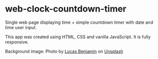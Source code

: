 # web-clock-countdown-timer
Single web page displaying time + simple countdown timer with date and time user input.

This app was created using HTML, CSS and vanilla JavaScript. It is fully responsive.

Background image: <span>Photo by <a href="https://unsplash.com/@aznbokchoy?utm_source=unsplash&amp;utm_medium=referral&amp;utm_content=creditCopyText">Lucas Benjamin</a> on <a href="https://unsplash.com/?utm_source=unsplash&amp;utm_medium=referral&amp;utm_content=creditCopyText">Unsplash</a></span>
